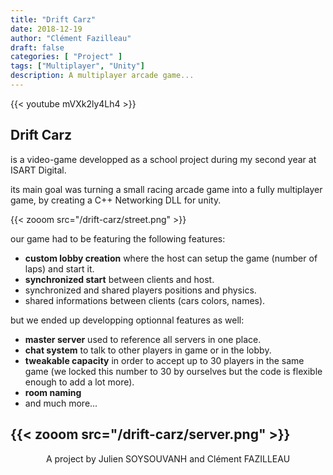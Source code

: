 ```yaml
---
title: "Drift Carz"
date: 2018-12-19
author: "Clément Fazilleau"
draft: false
categories: [ "Project" ]
tags: ["Multiplayer", "Unity"]
description: A multiplayer arcade game...
---
```


{{< youtube mVXk2ly4Lh4 >}}

## Drift Carz

is a video-game developped as a school project during my second year at ISART Digital.

its main goal was turning a small racing arcade game into a fully multiplayer game, by creating a C++ Networking DLL for unity.

{{< zooom src="/drift-carz/street.png" >}}

our game had to be featuring the following features:

- __custom lobby creation__ where the host can setup the game (number of laps) and start it.
- __synchronized start__ between clients and host.
- synchronized and shared players positions and physics.
- shared informations between clients (cars colors, names).

but we ended up developping optionnal features as well:

- __master server__ used to reference all servers in one place.
- __chat system__ to talk to other players in game or in the lobby.
- __tweakable capacity__ in order to accept up to 30 players in the same game (we locked this number to 30 by ourselves but the code is flexible enough to add a lot more).
- __room naming__
- and much more...

{{< zooom src="/drift-carz/server.png" >}}
---------------

<div align = "center"> A project by Julien SOYSOUVANH and Clément FAZILLEAU </div>